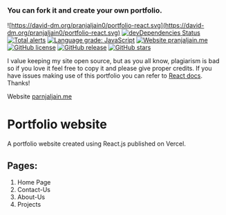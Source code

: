 ### You can fork it and create your own portfolio.

![https://david-dm.org/pranjaljain0/portfolio-react.svg](https://david-dm.org/pranjaljain0/portfolio-react.svg) [![devDependencies Status](https://status.david-dm.org/gh/pranjaljain0/portfolio-react.svg?type=dev)](https://david-dm.org/pranjaljain0/portfolio-react?type=dev) [![Total alerts](https://img.shields.io/lgtm/alerts/g/pranjaljain0/portfolio-react.svg?logo=lgtm&logoWidth=18)](https://lgtm.com/projects/g/pranjaljain0/portfolio-react/alerts/) [![Language grade: JavaScript](https://img.shields.io/lgtm/grade/javascript/g/pranjaljain0/portfolio-react.svg?logo=lgtm&logoWidth=18)](https://lgtm.com/projects/g/pranjaljain0/portfolio-react/context:javascript) [![Website pranjaljain.me](https://img.shields.io/website-up-down-green-red/http/pranjaljain.me.svg)](https://pranjaljain.me) [![GitHub license](https://img.shields.io/github/license/pranjaljain0/portfolio-react.svg)](https://github.com/pranjaljain0/portfolio-react/blob/master/LICENSE) [![GitHub release](https://img.shields.io/github/release/pranjaljain0/portfolio-react.svg)](https://GitHub.com/pranjaljain0/portfolio-react/releases/) [![GitHub stars](https://img.shields.io/github/stars/pranjaljain0/portfolio-react.svg?style=social&label=Star&maxAge=2592000)](https://GitHub.com/pranjaljain0/portfolio-react/stargazers/)

I value keeping my site open source, but as you all know, plagiarism is bad so if you love it feel free to copy it and please give proper credits. If you have issues making use of this portfolio you can refer to [React docs](https://reactjs.org/docs/getting-started.html). Thanks!

Website [parnjaljain.me](https://www.pranjaljain.me)

# Portfolio website

A portfolio website created using React.js published on Vercel.

## Pages:

1. Home Page
2. Contact-Us
3. About-Us
4. Projects
